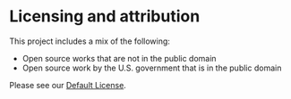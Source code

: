 # Licensing and attribution

This project includes a mix of the following:

* Open source works that are not in the public domain
* Open source work by the U.S. government that is in the public domain

Please see our [Default License](https://github.com/fecgov/FEC/blob/master/LICENSE.md).
